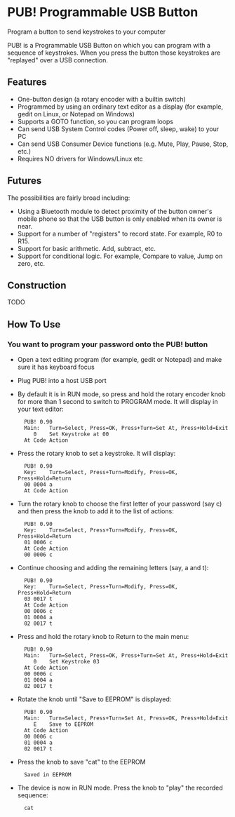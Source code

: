 PUB! Programmable USB Button
============================
Program a button to send keystrokes to your computer


PUB! is a Programmable USB Button on which you can program with a sequence of keystrokes. When you press the button those keystrokes are "replayed" over a USB connection.



Features
--------
- One-button design (a rotary encoder with a builtin switch)
- Programmed by using an ordinary text editor as a display (for example, gedit on Linux, or Notepad on Windows)
- Supports a GOTO function, so you can program loops
- Can send USB System Control codes (Power off, sleep, wake) to your PC
- Can send USB Consumer Device functions (e.g. Mute, Play, Pause, Stop, etc.)
- Requires NO drivers for Windows/Linux etc


Futures
-------
The possibilities are fairly broad including:
- Using a Bluetooth module to detect proximity of the button owner's mobile phone so that the USB button is only enabled when its owner is near.
- Support for a number of "registers" to record state. For example, R0 to R15.
- Support for basic arithmetic. Add, subtract, etc.
- Support for conditional logic. For example, Compare to value, Jump on zero, etc.


Construction
------------

TODO

How To Use
----------
### You want to program your password onto the PUB! button
  - Open a text editing program (for example, gedit or Notepad) and make sure it has keyboard focus
  - Plug PUB! into a host USB port
  - By default it is in RUN mode, so press and hold the rotary encoder knob for more than 1 second to switch to PROGRAM mode. It will display in your text editor:

          PUB! 0.90
          Main:   Turn=Select, Press=OK, Press+Turn=Set At, Press+Hold=Exit
             0    Set Keystroke at 00
          At Code Action

  - Press the rotary knob to set a keystroke. It will display:

          PUB! 0.90
          Key:    Turn=Select, Press+Turn=Modify, Press=OK, Press+Hold=Return
          00 0004 a
          At Code Action

  - Turn the rotary knob to choose the first letter of your password (say c) and then press the knob to add it to the list of actions:

          PUB! 0.90
          Key:    Turn=Select, Press+Turn=Modify, Press=OK, Press+Hold=Return
          01 0006 c
          At Code Action
          00 0006 c

  - Continue choosing and adding the remaining letters (say, a and t):

          PUB! 0.90
          Key:    Turn=Select, Press+Turn=Modify, Press=OK, Press+Hold=Return
          03 0017 t
          At Code Action
          00 0006 c
          01 0004 a
          02 0017 t

  - Press and hold the rotary knob to Return to the main menu:

          PUB! 0.90
          Main:   Turn=Select, Press=OK, Press+Turn=Set At, Press+Hold=Exit
             0    Set Keystroke 03
          At Code Action
          00 0006 c
          01 0004 a
          02 0017 t

  - Rotate the knob until "Save to EEPROM" is displayed:

          PUB! 0.90
          Main:   Turn=Select, Press+Turn=Set At, Press=OK, Press+Hold=Exit
             E    Save to EEPROM
          At Code Action
          00 0006 c
          01 0004 a
          02 0017 t

  - Press the knob to save "cat" to the EEPROM

          Saved in EEPROM

  - The device is now in RUN mode. Press the knob to "play" the recorded sequence:

          cat

